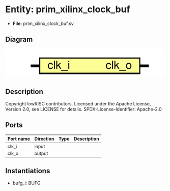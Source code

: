 # Entity: prim_xilinx_clock_buf

- **File**: prim_xilinx_clock_buf.sv
## Diagram

![Diagram](prim_xilinx_clock_buf.svg "Diagram")
## Description

Copyright lowRISC contributors.
 Licensed under the Apache License, Version 2.0, see LICENSE for details.
 SPDX-License-Identifier: Apache-2.0
 
## Ports

| Port name | Direction | Type | Description |
| --------- | --------- | ---- | ----------- |
| clk_i     | input     |      |             |
| clk_o     | output    |      |             |
## Instantiations

- bufg_i: BUFG
